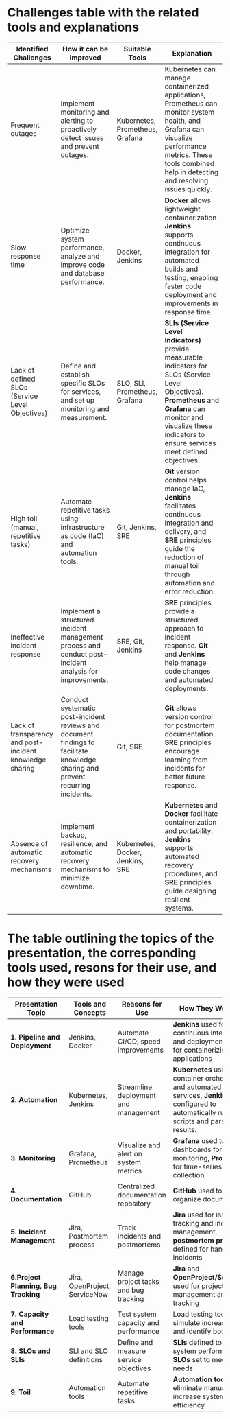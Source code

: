 # Challenges table with the related tools and explanations

| **Identified Challenges** | **How it can be improved** | **Suitable Tools** | **Explanation** |
|--------|----------|--------|---------|
| Frequent outages |	Implement monitoring and alerting to proactively detect issues and prevent outages. |	Kubernetes, Prometheus, Grafana	| Kubernetes can manage containerized applications, Prometheus can monitor system health, and Grafana can visualize performance metrics. These tools combined help in detecting and resolving issues quickly. |
| Slow response time |	Optimize system performance, analyze and improve code and database performance. |	Docker, Jenkins |	**Docker** allows lightweight containerization   **Jenkins** supports continuous integration for automated builds and testing, enabling faster code deployment and improvements in response time. |
| Lack of defined SLOs (Service Level Objectives) |	Define and establish specific SLOs for services, and set up monitoring and measurement. |	SLO, SLI, Prometheus, Grafana |	**SLIs (Service Level Indicators)** provide measurable indicators for SLOs (Service Level Objectives). **Prometheus** and **Grafana** can monitor and visualize these indicators to ensure services meet defined objectives. |
| High toil (manual, repetitive tasks) |	Automate repetitive tasks using infrastructure as code (IaC) and automation tools. |	Git, Jenkins, SRE |	**Git** version control helps manage IaC, **Jenkins** facilitates continuous integration and delivery, and **SRE** principles guide the reduction of manual toil through automation and error reduction. |
| Ineffective incident response |	Implement a structured incident management process and conduct post-incident analysis for improvements. |	SRE, Git, Jenkins |	**SRE** principles provide a structured approach to incident response. **Git** and **Jenkins** help manage code changes and automated deployments. |
| Lack of transparency and post-incident knowledge sharing | Conduct systematic post-incident reviews and document findings to facilitate knowledge sharing and prevent recurring incidents. |	Git, SRE |	**Git** allows version control for postmortem documentation. **SRE** principles encourage learning from incidents for better future response. |
| Absence of automatic recovery mechanisms |	Implement backup, resilience, and automatic recovery mechanisms to minimize downtime. |	Kubernetes, Docker, Jenkins, SRE |	**Kubernetes** and **Docker** facilitate containerization and portability, **Jenkins** supports automated recovery procedures, and **SRE** principles guide designing resilient systems. |


# The table outlining the topics of the presentation, the corresponding tools used, resons for their use, and how they were used

| **Presentation Topic** |	**Tools and Concepts** |	**Reasons for Use** |	**How They Were Used** |
|--------|----------|--------|---------|
| **1. Pipeline and Deployment** |	Jenkins, Docker |	Automate CI/CD, speed improvements |	**Jenkins** used for continuous integration and deployment, **Docker** for containerizing applications |
| **2. Automation** |	Kubernetes, Jenkins |	Streamline deployment and management |	**Kubernetes** used for container orchestration and automated scaling of services, **Jenkins** can be configured to automatically run test scripts and parse the results. |
| **3. Monitoring** |	Grafana, Prometheus |	Visualize and alert on system metrics |	**Grafana** used to create dashboards for monitoring, **Prometheus** for time-series data collection |
| **4. Documentation** |	GitHub |	Centralized documentation repository |	**GitHub** used to store and organize documentation |
| **5. Incident Management** |	Jira, Postmortem process |	Track incidents and postmortems |	**Jira** used for issue tracking and incident management, **postmortem process** defined for handling incidents  |
| **6.Project Planning, Bug Tracking** |	Jira, OpenProject, ServiceNow |	Manage project tasks and bug tracking |	**Jira** and **OpenProject/ServiceNow** used for project management and bug tracking |
| **7. Capacity and Performance** |	Load testing tools |	Test system capacity and performance |	Load testing tools used to simulate increased load and identify bottlenecks |
| **8. SLOs and SLIs** |	SLI and SLO definitions |	Define and measure service objectives |	**SLIs** defined to measure system performance, **SLOs** set to meet client needs|
| **9. Toil** | Automation tools |	Automate repetitive tasks |	**Automation tools** used to eliminate manual toil and increase system efficiency |
